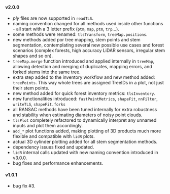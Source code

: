 #### v2.0.0
- *ply* files are now supported in `readTLS`.
- naming convention changed for all methods used inside other functions - all start with a 3 letter prefix (`ptm`, `map`, `ptm`, `trp`...).
- some methods were renamed: `tlsTransform`, `treeMap.positions`.
- new methods added por tree mapping, stem points and stem segmentation, contemplating several new possible use cases and forest scenarios (complex forests, high accuracy LiDAR sensors, irregular stem shapes and so on).
- `treeMap.merge` function introduced and applied internally in `treeMap`, allowing detection and merging of duplicates, mapping errors, and forked stems into the same tree. 
- extra step added to the inventory workflow and new method added: `treePoints`. This way whole trees are assigned TreeIDs in a plot, not just their stem points.
- new method added for quick forest inventory metrics: `tlsInventory`.
- new functionalities introduced: `fastPointMetrics`, `shapeFit`, `nnFilter`, `writeTLS`, `shapeFit.forks`
- all RANSAC methods have been tuned internally for extra robustness and stability when estimating diameters of noisy point clouds.
- `tlsPlot` completely refactored to dynamically interpret any unnamed inputs and plot them accordingly. 
- `add_*` plot functions added, making plotting of 3D products much more flexible and compatible with `lidR` plots.
- actual 3D cylinder plotting added for all stem segmentation methods.
- dependency issues fixed and updated.
- `lidR` internal calls updated with new naming convention introduced in v3.0.0.
- bug fixes and performance enhancements.

#### v1.0.1
- bug fix #3.